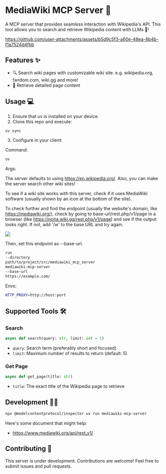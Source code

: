 # MediaWiki MCP Server 🚀

A MCP server that provides seamless interaction with Wikipedia's API. This tool allows you to search and retrieve Wikipedia content with LLMs 🤖!

https://github.com/user-attachments/assets/b5d9c5f3-a60e-48ea-8b4b-f1a7524d4fbb

## Features ✨

- 🔍 Search wiki pages with customizable wiki site. e.g. wikipedia.org, fandom.com, wiki.gg and more!
- 📖 Retrieve detailed page content

## Usage 💻

1. Ensure that uv is installed on your device.
2. Clone this repo and execute:

```bash
uv sync
```

3. Configure in your client:

Command:

```bash
uv
```

Args:

The server defaults to using <https://en.wikipedia.org/>. Also, you can make the server search other wiki sites!

To see if a wiki site works with this server, check if it uses MediaWiki software (usually shown by an icon at the bottom of the site).

To check further and find the endpoint (usually the website's domain, like <https://mediawiki.org/>), check by going to base-url/rest.php/v1/page in a browser (like <https://noita.wiki.gg/rest.php/v1/page>) and see if the output looks right. If not, add '/w' to the base URL and try again.

![](/imgs/PixPin_2025-04-04_19-41-55.png)

Then, set this endpoint as --base-url.

```bash
run
--directory
path/to/project/src/mediawiki_mcp_server
mediawiki-mcp-server
--base-url
https://example.com/
```

Envs:

```bash
HTTP_PROXY=http://host:port
```

## Supported Tools 🛠

### Search

```python
async def search(query: str, limit: int = 5)
```

- `query`: Search term (preferably short and focused)
- `limit`: Maximum number of results to return (default: 5)

### Get Page

```python
async def get_page(title: str)
```

- `title`: The exact title of the Wikipedia page to retrieve

## Development 👨‍💻

```bash
npx @modelcontextprotocol/inspector uv run mediawiki-mcp-server
```

Here's some document that might help:

- <https://www.mediawiki.org/api/rest_v1/>

## Contributing 🤝

This server is under development. Contributions are welcome! Feel free to submit issues and pull requests.
